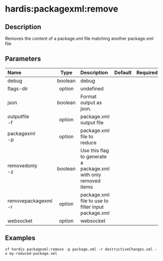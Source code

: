 <!-- This file has been generated with command 'sf hardis:doc:plugin:generate'. Please do not update it manually or it may be overwritten -->
# hardis:packagexml:remove

## Description

Removes the content of a package.xml file matching another package.xml file

## Parameters

| Name                    |  Type   | Description                                                     | Default | Required | Options |
|:------------------------|:-------:|:----------------------------------------------------------------|:-------:|:--------:|:-------:|
| debug                   | boolean | debug                                                           |         |          |         |
| flags-dir               | option  | undefined                                                       |         |          |         |
| json                    | boolean | Format output as json.                                          |         |          |         |
| outputfile<br/>-f       | option  | package.xml output file                                         |         |          |         |
| packagexml<br/>-p       | option  | package.xml file to reduce                                      |         |          |         |
| removedonly<br/>-z      | boolean | Use this flag to generate a package.xml with only removed items |         |          |         |
| removepackagexml<br/>-r | option  | package.xml file to use to filter input package.xml             |         |          |         |
| websocket               | option  | websocket                                                       |         |          |         |

## Examples

```shell
sf hardis packagexml:remove -p package.xml -r destructiveChanges.xml -o my-reduced-package.xml
```


